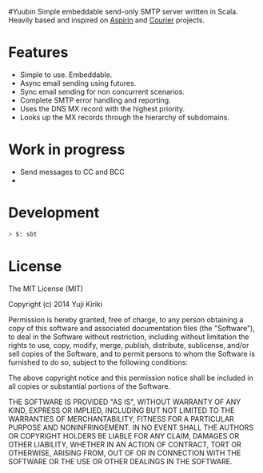 #Yuubin
Simple embeddable send-only SMTP server written in Scala. 
Heavily based and inspired on [Aspirin](https://github.com/masukomi/aspirin) and [Courier](https://github.com/softprops/courier) projects.

# Features
* Simple to use. Embeddable.
* Async email sending using futures.
* Sync email sending for non concurrent scenarios.
* Complete SMTP error handling and reporting.
* Uses the DNS MX record with the highest priority.
* Looks up the MX records through the hierarchy of subdomains.

# Work in progress
* Send messages to CC and BCC
* 

# Development

```sh
> $: sbt
```

# License
The MIT License (MIT)

Copyright (c) 2014 Yuji Kiriki

Permission is hereby granted, free of charge, to any person obtaining a copy
of this software and associated documentation files (the "Software"), to deal
in the Software without restriction, including without limitation the rights
to use, copy, modify, merge, publish, distribute, sublicense, and/or sell
copies of the Software, and to permit persons to whom the Software is
furnished to do so, subject to the following conditions:

The above copyright notice and this permission notice shall be included in all
copies or substantial portions of the Software.

THE SOFTWARE IS PROVIDED "AS IS", WITHOUT WARRANTY OF ANY KIND, EXPRESS OR
IMPLIED, INCLUDING BUT NOT LIMITED TO THE WARRANTIES OF MERCHANTABILITY,
FITNESS FOR A PARTICULAR PURPOSE AND NONINFRINGEMENT. IN NO EVENT SHALL THE
AUTHORS OR COPYRIGHT HOLDERS BE LIABLE FOR ANY CLAIM, DAMAGES OR OTHER
LIABILITY, WHETHER IN AN ACTION OF CONTRACT, TORT OR OTHERWISE, ARISING FROM,
OUT OF OR IN CONNECTION WITH THE SOFTWARE OR THE USE OR OTHER DEALINGS IN THE
SOFTWARE.
